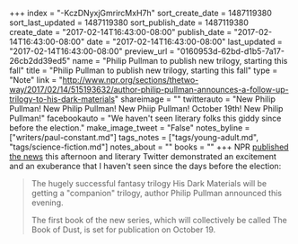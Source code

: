 +++
index = "-KczDNyxjGmrircMxH7h"
sort_create_date = 1487119380
sort_last_updated = 1487119380
sort_publish_date = 1487119380
create_date = "2017-02-14T16:43:00-08:00"
publish_date = "2017-02-14T16:43:00-08:00"
date = "2017-02-14T16:43:00-08:00"
last_updated = "2017-02-14T16:43:00-08:00"
preview_url = "0160953d-62bd-d1b5-7a17-26cb2dd39ed5"
name = "Philip Pullman to publish new trilogy, starting this fall"
title = "Philip Pullman to publish new trilogy, starting this fall"
type = "Note"
link = "http://www.npr.org/sections/thetwo-way/2017/02/14/515193632/author-philip-pullman-announces-a-follow-up-trilogy-to-his-dark-materials"
shareimage = ""
twitterauto = "New Philip Pullman! New Philip Pullman! New Phiip Pullman! October 19th! New Philip Pullman!"
facebookauto = "We haven't seen literary folks this giddy since before the election."
make_image_tweet = "False"
notes_byline = ["writers/paul-constant.md"]
tags_notes = ["tags/young-adult.md", "tags/science-fiction.md"]
notes_about = ""
books = ""
+++
NPR [published the news](http://www.npr.org/sections/thetwo-way/2017/02/14/515193632/author-philip-pullman-announces-a-follow-up-trilogy-to-his-dark-materials) this afternoon and literary Twitter demonstrated an excitement and an exuberance that I haven't seen since the days before the election:

<blockquote><p>The hugely successful fantasy trilogy His Dark Materials will be getting a "companion" trilogy, author Philip Pullman announced this evening.</p>

<p>The first book of the new series, which will collectively be called The Book of Dust, is set for publication on October 19.</p></blockquote>